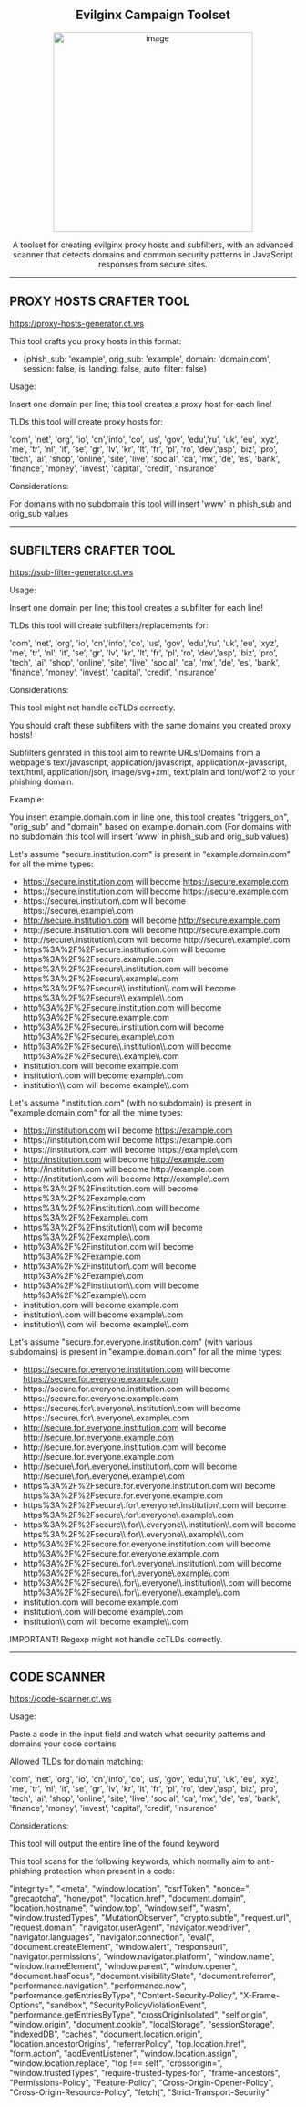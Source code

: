 <h2 align="center"><b>Evilginx Campaign Toolset</b></h2>
<div align="center">
  <img width="350" height="350" alt="image" src="https://github.com/user-attachments/assets/af5c1977-ac31-49fa-a947-bd40a41ea6aa" />
</div>
<p align="center">
A toolset for creating evilginx proxy hosts and subfilters, with an advanced scanner that detects domains and common security patterns in JavaScript responses from secure sites.
</p>

--------------------------------------------
PROXY HOSTS CRAFTER TOOL
--------------------------------------------

https://proxy-hosts-generator.ct.ws

This tool crafts you proxy hosts in this format:

  - {phish_sub: 'example', orig_sub: 'example', domain: 'domain.com', session: false, is_landing: false, auto_filter: false}

Usage:

Insert one domain per line; this tool creates a proxy host for each line!

TLDs this tool will create proxy hosts for:

'com', 'net', 'org', 'io', 'cn','info', 'co', 'us', 'gov', 'edu','ru', 'uk', 'eu', 'xyz', 'me', 'tr', 'nl', 'it', 'se', 'gr', 'lv', 'kr', 'lt', 'fr', 'pl', 'ro', 'dev','asp', 'biz', 'pro', 'tech', 'ai', 'shop', 'online', 'site', 'live', 'social', 'ca', 'mx', 'de', 'es', 'bank', 'finance', 'money', 'invest', 'capital', 'credit', 'insurance'

Considerations:

For domains with no subdomain this tool will insert 'www' in phish_sub and orig_sub values

--------------------------------------------
SUBFILTERS CRAFTER TOOL
--------------------------------------------

https://sub-filter-generator.ct.ws

Usage:

Insert one domain per line; this tool creates a subfilter for each line!

TLDs this tool will create subfilters/replacements for:

'com', 'net', 'org', 'io', 'cn','info', 'co', 'us', 'gov', 'edu','ru', 'uk', 'eu', 'xyz', 'me', 'tr', 'nl', 'it', 'se', 'gr', 'lv', 'kr', 'lt', 'fr', 'pl', 'ro', 'dev','asp', 'biz', 'pro', 'tech', 'ai', 'shop', 'online', 'site', 'live', 'social', 'ca', 'mx', 'de', 'es', 'bank', 'finance', 'money', 'invest', 'capital', 'credit', 'insurance'

Considerations:

This tool might not handle ccTLDs correctly.

You should craft these subfilters with the same domains you created proxy hosts!

Subfilters genrated in this tool aim to rewrite URLs/Domains from a webpage's text/javascript, application/javascript, application/x-javascript, text/html, application/json, image/svg+xml, text/plain and font/woff2 to your phishing domain.

Example:

You insert example.domain.com in line one, this tool creates "triggers_on", "orig_sub" and "domain" based on example.domain.com (For domains with no subdomain this tool will insert 'www' in phish_sub and orig_sub values)

Let's assume "secure.institution.com" is present in "example.domain.com" for all the mime types:

- https://secure.institution.com will become https://secure.example.com
- https://secure\.institution\.com will become https://secure\.example\.com
- https://secure\\.institution\\.com will become https://secure\\.example\\.com
- http://secure.institution.com will become http://secure.example.com
- http://secure\.institution\.com will become http://secure\.example\.com
- http://secure\\.institution\\.com will become http://secure\\.example\\.com
- https%3A%2F%2Fsecure.institution.com will become https%3A%2F%2Fsecure.example.com
- https%3A%2F%2Fsecure\\.institution\.com will become https%3A%2F%2Fsecure\\.example\\.com
- https%3A%2F%2Fsecure\\\\.institution\\\\.com will become https%3A%2F%2Fsecure\\\\.example\\\\.com
- http%3A%2F%2Fsecure.institution.com will become http%3A%2F%2Fsecure.example.com
- http%3A%2F%2Fsecure\\.institution\.com will become http%3A%2F%2Fsecure\\.example\\.com
- http%3A%2F%2Fsecure\\\\.institution\\\\.com will become http%3A%2F%2Fsecure\\\\.example\\\\.com
- institution.com will become example.com
- institution\\.com will become example\\.com
- institution\\\\.com will become example\\\\.com

Let's assume "institution.com" (with no subdomain) is present in "example.domain.com" for all the mime types:

- https://institution.com will become https://example.com
- https://institution\.com will become https://example\.com
- https://institution\\.com will become https://example\\.com
- http://institution.com will become http://example.com
- http://institution\.com will become http://example\.com
- http://institution\\.com will become http://example\\.com
- https%3A%2F%2Finstitution.com will become https%3A%2F%2Fexample.com
- https%3A%2F%2Finstitution\\.com will become https%3A%2F%2Fexample\\.com
- https%3A%2F%2Finstitution\\\\.com will become https%3A%2F%2Fexample\\\\.com
- http%3A%2F%2Finstitution.com will become http%3A%2F%2Fexample.com
- http%3A%2F%2Finstitution\\.com will become http%3A%2F%2Fexample\\.com
- http%3A%2F%2Finstitution\\\\.com will become http%3A%2F%2Fexample\\\\.com
- institution.com will become example.com
- institution\\.com will become example\\.com
- institution\\\\.com will become example\\\\.com

Let's assume "secure.for.everyone.institution.com" (with various subdomains) is present in "example.domain.com" for all the mime types:

- https://secure.for.everyone.institution.com will become https://secure.for.everyone.example.com
- https://secure\.for\.everyone\.institution\.com will become https://secure\.for\.everyone\.example\.com
- https://secure\\.for\\.everyone\\.institution\\.com will become https://secure\\.for\\.everyone\\.example\\.com
- http://secure.for.everyone.institution.com will become http://secure.for.everyone.example.com
- http://secure\.for\.everyone\.institution\.com will become http://secure\.for\.everyone\.example\.com
- http://secure\\.for\\.everyone\\.institution\\.com will become http://secure\\.for\\.everyone\\.example\\.com
- https%3A%2F%2Fsecure.for.everyone.institution.com will become https%3A%2F%2Fsecure.for.everyone.example.com
- https%3A%2F%2Fsecure\\.for\\.everyone\\.institution\\.com will become https%3A%2F%2Fsecure\\.for\\.everyone\\.example\\.com
- https%3A%2F%2Fsecure\\\\.for\\\\.everyone\\\\.institution\\\\.com will become https%3A%2F%2Fsecure\\\\.for\\\\.everyone\\\\.example\\\\.com
- http%3A%2F%2Fsecure.for.everyone.institution.com will become http%3A%2F%2Fsecure.for.everyone.example.com
- http%3A%2F%2Fsecure\\.for\\.everyone\\.institution\\.com will become http%3A%2F%2Fsecure\\.for\\.everyone\\.example\\.com
- http%3A%2F%2Fsecure\\\\.for\\\\.everyone\\\\.institution\\\\.com will become http%3A%2F%2Fsecure\\\\.for\\\\.everyone\\\\.example\\\\.com
- institution.com will become example.com
- institution\\.com will become example\\.com
- institution\\\\.com will become example\\\\.com

IMPORTANT!
Regexp might not handle ccTLDs correctly.

--------------------------------------------
CODE SCANNER
--------------------------------------------

https://code-scanner.ct.ws

Usage:

Paste a code in the input field and watch what security patterns and domains your code contains

Allowed TLDs for domain matching:

'com', 'net', 'org', 'io', 'cn','info', 'co', 'us', 'gov', 'edu','ru', 'uk', 'eu', 'xyz', 'me', 'tr', 'nl', 'it', 'se', 'gr', 'lv', 'kr', 'lt', 'fr', 'pl', 'ro', 'dev','asp', 'biz', 'pro', 'tech', 'ai', 'shop', 'online', 'site', 'live', 'social', 'ca', 'mx', 'de', 'es', 'bank', 'finance', 'money', 'invest', 'capital', 'credit', 'insurance'

Considerations:

This tool will output the entire line of the found keyword

This tool scans for the following keywords, which normally aim to anti-phishing protection when present in a code:

"integrity=", "<meta", "window.location", "csrfToken", "nonce=", "grecaptcha", "honeypot", "location.href", "document.domain", "location.hostname", "window.top", "window.self", "wasm", "window.trustedTypes", "MutationObserver", "crypto.subtle", "request.url", "request.domain", "navigator.userAgent", "navigator.webdriver", "navigator.languages", "navigator.connection", "eval(", "document.createElement", "window.alert", "responseurl", "navigator.permissions", "window.navigator.platform", "window.name", "window.frameElement", "window.parent", "window.opener", "document.hasFocus", "document.visibilityState", "document.referrer", "performance.navigation", "performance.now", "performance.getEntriesByType", "Content-Security-Policy", "X-Frame-Options", "sandbox", "SecurityPolicyViolationEvent", "performance.getEntriesByType", "crossOriginIsolated", "self.origin", "window.origin", "document.cookie", "localStorage", "sessionStorage", "indexedDB", "caches", "document.location.origin", "location.ancestorOrigins", "referrerPolicy", "top.location.href", "form.action", "addEventListener", "window.location.assign", "window.location.replace", "top !== self", "crossorigin=", "window.trustedTypes", "require-trusted-types-for", "frame-ancestors", "Permissions-Policy", "Feature-Policy", "Cross-Origin-Opener-Policy", "Cross-Origin-Resource-Policy", "fetch(", "Strict-Transport-Security"
